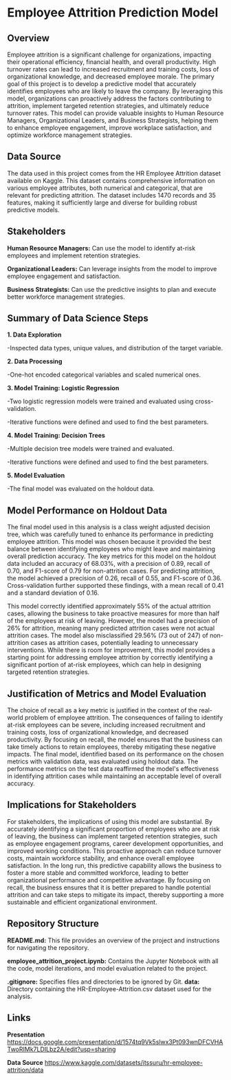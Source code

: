 # Employee Attrition Prediction Model

## Overview
Employee attrition is a significant challenge for organizations, impacting their operational efficiency, financial health, and overall productivity. High turnover rates can lead to increased recruitment and training costs, loss of organizational knowledge, and decreased employee morale. The primary goal of this project is to develop a predictive model that accurately identifies employees who are likely to leave the company. By leveraging this model, organizations can proactively address the factors contributing to attrition, implement targeted retention strategies, and ultimately reduce turnover rates. This model can provide valuable insights to Human Resource Managers, Organizational Leaders, and Business Strategists, helping them to enhance employee engagement, improve workplace satisfaction, and optimize workforce management strategies.

## Data Source
The data used in this project comes from the HR Employee Attrition dataset available on Kaggle. This dataset contains comprehensive information on various employee attributes, both numerical and categorical, that are relevant for predicting attrition. The dataset includes 1470 records and 35 features, making it sufficiently large and diverse for building robust predictive models.

## Stakeholders
**Human Resource Managers:** Can use the model to identify at-risk employees and implement retention strategies.

**Organizational Leaders:** Can leverage insights from the model to improve employee engagement and satisfaction.

**Business Strategists:** Can use the predictive insights to plan and execute better workforce management strategies.

## Summary of Data Science Steps
**1. Data Exploration**

   -Inspected data types, unique values, and distribution of the target variable.

**2. Data Processing**

   -One-hot encoded categorical variables and scaled numerical ones.

**3. Model Training: Logistic Regression**
   
   -Two logistic regression models were trained and evaluated using cross-validation.

   -Iterative functions were defined and used to find the best parameters.

**4. Model Training: Decision Trees**

   -Multiple decision tree models were trained and evaluated.

   -Iterative functions were defined and used to find the best parameters.

**5. Model Evaluation**

   -The final model was evaluated on the holdout data.

## Model Performance on Holdout Data
The final model used in this analysis is a class weight adjusted decision tree, which was carefully tuned to enhance its performance in predicting employee attrition. This model was chosen because it provided the best balance between identifying employees who might leave and maintaining overall prediction accuracy. The key metrics for this model on the holdout data included an accuracy of 68.03%, with a precision of 0.89, recall of 0.70, and F1-score of 0.79 for non-attrition cases. For predicting attrition, the model achieved a precision of 0.26, recall of 0.55, and F1-score of 0.36. Cross-validation further supported these findings, with a mean recall of 0.41 and a standard deviation of 0.16.

This model correctly identified approximately 55% of the actual attrition cases, allowing the business to take proactive measures for more than half of the employees at risk of leaving. However, the model had a precision of 26% for attrition, meaning many predicted attrition cases were not actual attrition cases. The model also misclassified 29.56% (73 out of 247) of non-attrition cases as attrition cases, potentially leading to unnecessary interventions. While there is room for improvement, this model provides a starting point for addressing employee attrition by correctly identifying a significant portion of at-risk employees, which can help in designing targeted retention strategies.

## Justification of Metrics and Model Evaluation
The choice of recall as a key metric is justified in the context of the real-world problem of employee attrition. The consequences of failing to identify at-risk employees can be severe, including increased recruitment and training costs, loss of organizational knowledge, and decreased productivity. By focusing on recall, the model ensures that the business can take timely actions to retain employees, thereby mitigating these negative impacts. The final model, identified based on its performance on the chosen metrics with validation data, was evaluated using holdout data. The performance metrics on the test data reaffirmed the model's effectiveness in identifying attrition cases while maintaining an acceptable level of overall accuracy.

## Implications for Stakeholders
For stakeholders, the implications of using this model are substantial. By accurately identifying a significant proportion of employees who are at risk of leaving, the business can implement targeted retention strategies, such as employee engagement programs, career development opportunities, and improved working conditions. This proactive approach can reduce turnover costs, maintain workforce stability, and enhance overall employee satisfaction. In the long run, this predictive capability allows the business to foster a more stable and committed workforce, leading to better organizational performance and competitive advantage. By focusing on recall, the business ensures that it is better prepared to handle potential attrition and can take steps to mitigate its impact, thereby supporting a more sustainable and efficient organizational environment.

## Repository Structure
**README.md:** This file provides an overview of the project and instructions for navigating the repository.

**employee_attrition_project.ipynb:** Contains the Jupyter Notebook with all the code, model iterations, and model evaluation related to the project.

**.gitignore:** Specifies files and directories to be ignored by Git.
**data:** Directory containing the HR-Employee-Attrition.csv dataset used for the analysis.

## Links
**Presentation** https://docs.google.com/presentation/d/1574tq9Vk5slwx3Pt093wnDFCVHATwoRIMk7LDILbz2A/edit?usp=sharing

**Data Source** 
https://www.kaggle.com/datasets/itssuru/hr-employee-attrition/data
